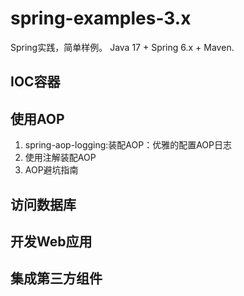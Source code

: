 # spring-examples-3.x

Spring实践，简单样例。
Java 17 + Spring 6.x + Maven.

## IOC容器

## 使用AOP

1. spring-aop-logging:装配AOP：优雅的配置AOP日志
2. 使用注解装配AOP
3. AOP避坑指南

## 访问数据库

## 开发Web应用

## 集成第三方组件

